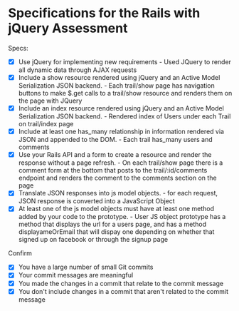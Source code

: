 # Specifications for the Rails with jQuery Assessment

Specs:
- [x] Use jQuery for implementing new requirements
      - Used JQuery to render all dynamic data through AJAX requests
- [x] Include a show resource rendered using jQuery and an Active Model Serialization JSON backend.
      - Each trail/show page has navigation buttons to make $.get calls to a trail/show resource and renders them on the page with JQuery
- [x] Include an index resource rendered using jQuery and an Active Model Serialization JSON backend.
      - Rendered index of Users under each Trail on trail/index page
- [x] Include at least one has_many relationship in information rendered via JSON and appended to the DOM.
      - Each trail has_many users and comments
- [x] Use your Rails API and a form to create a resource and render the response without a page refresh.
      - On each trail/show page there is a comment form at the bottom that posts to the trail/:id/comments endpoint and renders the comment to the comments section on the page
- [x] Translate JSON responses into js model objects.
      - for each request, JSON response is converted into a JavaScript Object
- [x] At least one of the js model objects must have at least one method added by your code to the prototype.
      - User JS object prototype has a method that displays the url for a users page, and has a method displayameOrEmail that will dispay one depending on whether that signed up on facebook or through the signup page

Confirm
- [x] You have a large number of small Git commits
- [x] Your commit messages are meaningful
- [x] You made the changes in a commit that relate to the commit message
- [x] You don't include changes in a commit that aren't related to the commit message
